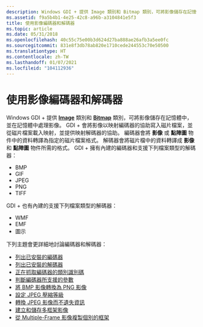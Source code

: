```yaml
---
description: Windows GDI + 提供 Image 類別和 Bitmap 類別，可將影像儲存在記憶體中，並在記憶體中處理影像。
ms.assetid: f9a5b4b1-4e25-42c8-a96b-a3104841e5f3
title: 使用影像編碼器和解碼器
ms.topic: article
ms.date: 05/31/2018
ms.openlocfilehash: 40c55c75e00b3d624d27ba888ae26afb3a5ee0fc
ms.sourcegitcommit: 831e8f3db78ab820e1710cede244553c70e50500
ms.translationtype: HT
ms.contentlocale: zh-TW
ms.lasthandoff: 01/07/2021
ms.locfileid: "104112936"
---
```

# <a name="using-image-encoders-and-decoders"></a>使用影像編碼器和解碼器

Windows GDI + 提供 [**Image**](/windows/desktop/api/gdiplusheaders/nl-gdiplusheaders-image) 類別和 [**Bitmap**](/windows/desktop/api/gdiplusheaders/nl-gdiplusheaders-bitmap) 類別，可將影像儲存在記憶體中，並在記憶體中處理影像。 GDI + 會將影像以映射編碼器的協助寫入磁片檔案，並從磁片檔案載入映射，並提供映射解碼器的協助。 編碼器會將 **影像** 或 **點陣圖** 物件中的資料轉譯為指定的磁片檔案格式。 解碼器會將磁片檔中的資料轉譯成 **影像** 和 **點陣圖** 物件所需的格式。 GDI + 擁有內建的編碼器和支援下列檔案類型的解碼器：

-   BMP
-   GIF
-   JPEG
-   PNG
-   TIFF

GDI + 也有內建的支援下列檔案類型的解碼器：

-   WMF
-   EMF
-   圖示

下列主題會更詳細地討論編碼器和解碼器：

-   [列出已安裝的編碼器](-gdiplus-listing-installed-encoders-use.md)
-   [列出已安裝的解碼器](-gdiplus-listing-installed-decoders-use.md)
-   [正在抓取編碼器的類別識別碼](-gdiplus-retrieving-the-class-identifier-for-an-encoder-use.md)
-   [判斷編碼器所支援的參數](-gdiplus-determining-the-parameters-supported-by-an-encoder-use.md)
-   [將 BMP 影像轉換為 PNG 影像](-gdiplus-converting-a-bmp-image-to-a-png-image-use.md)
-   [設定 JPEG 壓縮等級](-gdiplus-setting-jpeg-compression-level-use.md)
-   [轉換 JPEG 影像而不遺失資訊](-gdiplus-transforming-a-jpeg-image-without-loss-of-information-use.md)
-   [建立和儲存多框架影像](-gdiplus-creating-and-saving-a-multiple-frame-image-use.md)
-   [從 Multiple-Frame 影像複製個別的框架](-gdiplus-copying-individual-frames-from-a-multiple-frame-image-use.md)

 

 



